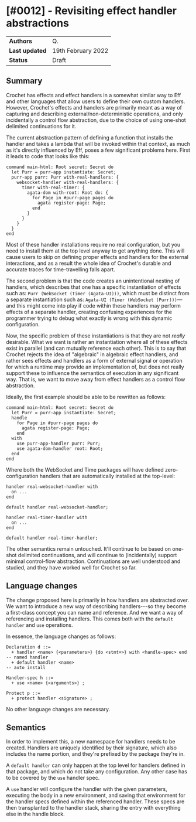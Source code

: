 # [#0012] - Revisiting effect handler abstractions

|                  |                    |
| ---------------- | ------------------ |
| **Authors**      | Q.                 |
| **Last updated** | 19th February 2022 |
| **Status**       | Draft              |

## Summary

Crochet has effects and effect handlers in a somewhat similar way to Eff
and other languages that allow users to define their own custom handlers.
However, Crochet's effects and handlers are primarily meant as a way of
capturing and describing external/non-deterministic operations, and only
incidentally a control flow abstraction, due to the choice of using
one-shot delimited continuations for it.

The current abstraction pattern of defining a function that installs
the handler and takes a lambda that will be invoked within that context,
as much as it's directly influenced by Eff, poses a few significant problems
here. First it leads to code that looks like this:

    command main-html: Root secret: Secret do
      let Purr = purr-app instantiate: Secret;
      purr-app purr: Purr with-real-handlers: {
        websocket-handler with-real-handlers: {
          timer with-real-timer: {
            agata-dom with-root: Root do: {
              for Page in #purr-page pages do
                agata register-page: Page;
              end
            }
          }
        }
      }
    end

Most of these handler installations require no real configuration, but
you need to install them at the top level anyway to get anything done.
This will cause users to skip on defining proper effects and handlers
for the external interactions, and as a result the whole idea of Crochet's
durable and accurate traces for time-travelling falls apart.

The second problem is that the code creates an unintentional nesting of
handlers, which describes that one has a specific instantiation of effects
such as: `Purr (WebSocket (Timer (Agata-UI)))`, which must be distinct from
a separate instantiation such as: `Agata-UI (Timer (WebSocket (Purr)))`—
and this might come into play if code within these handlers may perform
effects of a separate handler, creating confusing experiences for the
programmer trying to debug what exactly is wrong with this dynamic
configuration.

Now, the specific problem of these instantiations is that they are not
_really_ desirable. What we want is rather an instantiation where all
of these effects exist in parallel (and can mutually reference each other).
This is to say that Crochet rejects the idea of "algebraic" in algebraic
effect handlers, and rather sees effects and handlers as a form of external
signal or operation for which a runtime may provide an implementation of,
but does not really support these to influence the semantics of execution
in any significant way. That is, we want to move away from effect handlers
as a control flow abstraction.

Ideally, the first example should be able to be rewritten as follows:

    command main-html: Root secret: Secret do
      let Purr = purr-app instantiate: Secret;
      handle
        for Page in #purr-page pages do
          agata register-page: Page;
        end
      with
        use purr-app-handler purr: Purr;
        use agata-dom-handler root: Root;
      end
    end

Where both the WebSocket and Time packages will have defined zero-configuration
handlers that are automatically installed at the top-level:

    handler real-websocket-handler with
      on ...
    end

    default handler real-websocket-handler;

    handler real-timer-handler with
      on ...
    end

    default handler real-timer-handler;

The other semantics remain untouched. It'll continue to be based on
one-shot delimited continuations, and will continue to (incidentally)
support minimal control-flow abstraction. Continuations are well
understood and studied, and they have worked well for Crochet so far.

## Language changes

The change proposed here is primarily in how handlers are abstracted over.
We want to introduce a new way of describing handlers---so they become
a first-class concept you can name and reference. And we want a way of
referencing and installing handlers. This comes both with the `default handler`
and `use` operations.

In essence, the language changes as follows:

    Declaration d ::=
      + handler <name> {<parameters>} {do <stmt+>} with <handle-spec> end     -- named handler
      + default handler <name>                                                -- auto install

    Handler-spec h ::=
      + use <name> {<arguments>} ;

    Protect p ::=
      + protect handler <signature> ;

No other language changes are necessary.

## Semantics

In order to implement this, a new namespace for handlers needs to be created. Handlers are uniquely identified by their signature, which also includes the
name portion, and they're prefixed by the package they're in.

A `default handler` can only happen at the top level for handlers defined in
that package, and which do not take any configuration. Any other case has to
be covered by the `use` handler spec.

A `use` handler will configure the handler with the given parameters, executing the body in a new environment, and saving that environment for the handler specs defined within the referenced handler. These specs are then transplanted to the handler stack, sharing the entry with everything else in the handle block.
